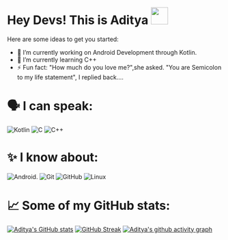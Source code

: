 # Hey Devs! This is Aditya <img src="https://media.giphy.com/media/WUlplcMpOCEmTGBtBW/giphy.gif" width="40"> 


Here are some ideas to get you started:

- 🔭 I’m currently working on Android Development through Kotlin.
- 🌱 I’m currently learning C++
- ⚡ Fun fact: "How much do you love me?",she asked.
               "You are Semicolon to my life statement", I replied back....

# 🗣️ I can speak:
![Kotlin](https://img.shields.io/badge/kotlin-%230095D5.svg?style=for-the-badge&logo=kotlin&logoColor=white) ![C](https://img.shields.io/badge/c-%2300599C.svg?style=for-the-badge&logo=c&logoColor=white)  ![C++](https://img.shields.io/badge/c++-%2300599C.svg?style=for-the-badge&logo=c%2B%2B&logoColor=white)
# ✨ I know about:
![Android](https://img.shields.io/badge/Android-3DDC84?style=for-the-badge&logo=android&logoColor=white). ![Git](https://img.shields.io/badge/git-%23F05033.svg?style=for-the-badge&logo=git&logoColor=white)  ![GitHub](https://img.shields.io/badge/github-%23121011.svg?style=for-the-badge&logo=github&logoColor=white)  ![Linux](https://img.shields.io/badge/Linux-FCC624?style=for-the-badge&logo=linux&logoColor=black)  
# 📈 Some of my GitHub stats:
[![Aditya's GitHub stats](https://github-readme-stats.vercel.app/api?username=AdityaBansal2310&theme=dark)](https://github.com/anuraghazra/github-readme-stats)
[![GitHub Streak](https://github-readme-streak-stats.herokuapp.com/?user=AdityaBansal2310&theme=dark)](https://git.io/streak-stats)
[![Aditya's github activity graph](https://activity-graph.herokuapp.com/graph?username=AdityaBansal2310&theme=xcode)](https://github.com/AdityaBansal2310/github-readme-activity-graph)

